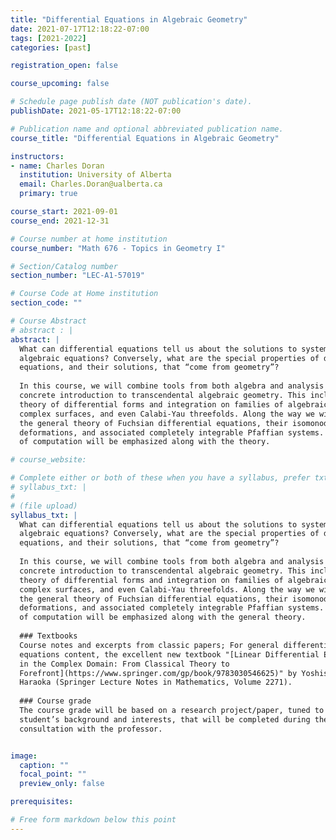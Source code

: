 ```yaml
---
title: "Differential Equations in Algebraic Geometry"
date: 2021-07-17T12:18:22-07:00
tags: [2021-2022]
categories: [past]

registration_open: false

course_upcoming: false

# Schedule page publish date (NOT publication's date).
publishDate: 2021-05-17T12:18:22-07:00

# Publication name and optional abbreviated publication name.
course_title: "Differential Equations in Algebraic Geometry"

instructors:
- name: Charles Doran
  institution: University of Alberta
  email: Charles.Doran@ualberta.ca
  primary: true

course_start: 2021-09-01
course_end: 2021-12-31

# Course number at home institution
course_number: "Math 676 - Topics in Geometry I"

# Section/Catalog number
section_number: "LEC-A1-57019"

# Course Code at Home institution
section_code: ""

# Course Abstract
# abstract : |
abstract: |
  What can differential equations tell us about the solutions to systems of
  algebraic equations? Conversely, what are the special properties of differential
  equations, and their solutions, that “come from geometry”?
  
  In this course, we will combine tools from both algebra and analysis in our
  concrete introduction to transcendental algebraic geometry. This includes the
  theory of differential forms and integration on families of algebraic curves,
  complex surfaces, and even Calabi-Yau threefolds. Along the way we will present
  the general theory of Fuchsian differential equations, their isomonodromic
  deformations, and associated completely integrable Pfaffian systems. Techniques
  of computation will be emphasized along with the theory.

# course_website:

# Complete either or both of these when you have a syllabus, prefer txt!
# syllabus_txt: |
#
# (file upload)
syllabus_txt: |
  What can differential equations tell us about the solutions to systems of
  algebraic equations? Conversely, what are the special properties of differential
  equations, and their solutions, that “come from geometry”?
  
  In this course, we will combine tools from both algebra and analysis in our
  concrete introduction to transcendental algebraic geometry. This includes the
  theory of differential forms and integration on families of algebraic curves,
  complex surfaces, and even Calabi-Yau threefolds. Along the way we will present
  the general theory of Fuchsian differential equations, their isomonodromic
  deformations, and associated completely integrable Pfaffian systems. Techniques
  of computation will be emphasized along with the general theory.
  
  ### Textbooks
  Course notes and excerpts from classic papers; For general differential
  equations content, the excellent new textbook "[Linear Differential Equations
  in the Complex Domain: From Classical Theory to
  Forefront](https://www.springer.com/gp/book/9783030546625)" by Yoshishige
  Haraoka (Springer Lecture Notes in Mathematics, Volume 2271).
  
  ### Course grade
  The course grade will be based on a research project/paper, tuned to each
  student’s background and interests, that will be completed during the term in
  consultation with the professor.


image:
  caption: ""
  focal_point: ""
  preview_only: false

prerequisites:

# Free form markdown below this point
---
```


